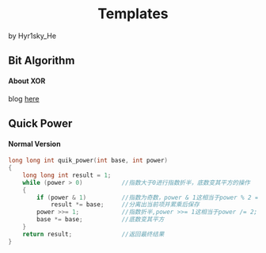 # <center> Templates
by Hyr1sky_He

## Bit Algorithm

#### About XOR
blog [here](https://www.ruanyifeng.com/blog/2021/01/_xor.html#:~:text=%E5%BC%82%E6%88%96%E8%BF%90%E7%AE%97%E5%8F%AF%E4%BB%A5%E7%94%A8%E4%BA%8E%E6%95%B0%E6%8D%AE%E5%A4%87%E4%BB%BD%E3%80%82%20%E6%96%87%E4%BB%B6%20x%20%E5%92%8C%E6%96%87%E4%BB%B6%20y%20%E8%BF%9B%E8%A1%8C%E5%BC%82%E6%88%96%E8%BF%90%E7%AE%97%EF%BC%8C%E4%BA%A7%E7%94%9F%E4%B8%80%E4%B8%AA%E5%A4%87%E4%BB%BD%E6%96%87%E4%BB%B6%20z%E3%80%82%20x,%5E%20y%20%3D%200%20%5E%20y%20%3D%20y)


## Quick Power

#### Normal Version
```c++
long long int quik_power(int base, int power)
{
	long long int result = 1;
	while (power > 0)           //指数大于0进行指数折半，底数变其平方的操作
	{
		if (power & 1)			//指数为奇数，power & 1这相当于power % 2 == 1
			result *= base;     //分离出当前项并累乘后保存
		power >>= 1;			//指数折半,power >>= 1这相当于power /= 2;
		base *= base;           //底数变其平方
	}
	return result;              //返回最终结果
}

```